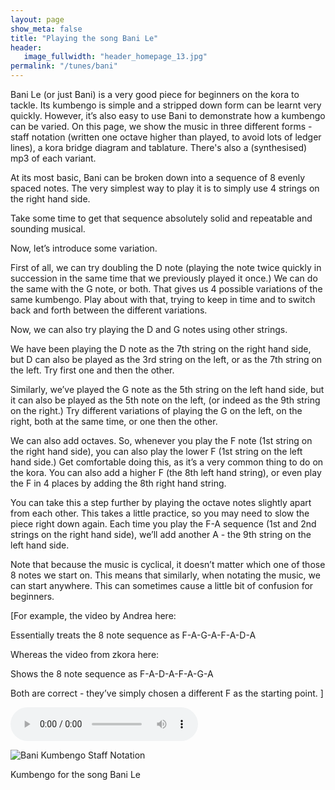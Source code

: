 ```yaml
---
layout: page
show_meta: false
title: "Playing the song Bani Le"
header:
   image_fullwidth: "header_homepage_13.jpg"
permalink: "/tunes/bani"
---
```

Bani Le (or just Bani) is a very good piece for beginners on the kora to tackle. Its kumbengo is simple and a stripped down form can be learnt very quickly. However, it’s also easy to use Bani to demonstrate how a kumbengo can be varied.
On this page, we show the music in three different forms - staff notation (written one octave higher than played, to avoid lots of ledger lines), a kora bridge diagram and tablature. There's also a (synthesised) mp3 of each variant. 

At its most basic, Bani can be broken down into a sequence of 8 evenly spaced notes. The very simplest way to play it is to simply use 4 strings on the right hand side. 




Take some time to get that sequence absolutely solid and repeatable and sounding musical.

Now, let’s introduce some variation.

First of all, we can try doubling the D note (playing the note twice quickly in succession in the same time that we previously played it once.) We can do the same with the G note, or both. That gives us 4 possible variations of the same kumbengo. Play about with that, trying to keep in time and to switch back and forth between the different variations.

Now, we can also try playing the D and G notes using other strings.





We have been playing the D note as the 7th string on the right hand side, but D can also be played as the 3rd string on the
left, or as the 7th string on the left. Try first one and then the other. 

Similarly, we’ve played the G note as the 5th string on the left hand side, but it can also be played as the 5th note on the left, (or indeed as the 9th string on the right.)  Try different variations of playing the G on the left, on the right, both at the same time, or one then the other.

We can also add octaves. So, whenever you play the F note (1st string on the right hand side), you can also play the lower F (1st string on the left hand side.) Get comfortable doing this, as it’s a very common thing to do on the kora. You can also add a higher F (the 8th left hand string), or even play the F in 4 places by adding the 8th right hand string.

You can take this a step further by playing the octave notes slightly apart from each other. This takes a little practice, so you may need to slow the piece right down again. Each time you play the F-A sequence (1st and 2nd strings on the right hand side), we’ll add another A - the 9th string on the left hand side.


Note that because the music is cyclical, it doesn’t matter which one of those 8 notes we start on. This means that similarly, when notating the music, we can start anywhere. This can sometimes cause a little bit of confusion for beginners.

[For example, the video by Andrea here:

Essentially treats the 8 note sequence as F-A-G-A-F-A-D-A

Whereas the video from zkora here:

Shows the 8 note sequence as F-A-D-A-F-A-G-A

Both are correct - they’ve simply chosen a different F as the starting point. ]

<audio src="https://archive.org/download/music_from_all_around_the_world/13._music_from_all_around_the_world_-_b-ju_-_philly_run.mp3" type="audio/mp3" controls="controls"></audio>

<div class="row t60">
        <img src="{{ site.urlimg }}BaniKumbengoWeb.jpg" alt="Bani Kumbengo Staff Notation">
        <p>Kumbengo for the song Bani Le</p>
</div>
